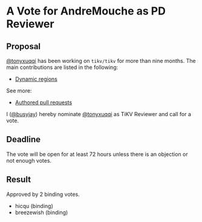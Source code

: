 # A Vote for AndreMouche as PD Reviewer

## Proposal

[@tonyxuqqi](https://github.com/tonyxuqqi) has been working on `tikv/tikv` for more than nine months. The main contributions are listed in the following:

- [Dynamic regions](https://github.com/tikv/rfcs/pull/82)

See more:
* [Authored pull requests](https://github.com/tikv/tikv/pulls?q=is%3Apr+author%3Atonyxuqqi+is%3Aclosed)

I ([@busyjay](https://github.com/busyjay)) hereby nominate [@tonyxuqqi](https://github.com/tonyxuqqi) as TiKV Reviewer and call for a vote.

## Deadline

The vote will be open for at least 72 hours unless there is an objection or not enough votes.

## Result

Approved by 2 binding votes.

* hicqu (binding)
* breezewish (binding)
